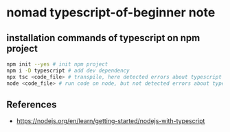 # nomad typescript-of-beginner note

## installation commands of typescript on npm project

```sh
npm init --yes # init npm project
npm i -D typescript # add dev dependency
npx tsc <code_file> # transpile, here detected errors about typescript
node <code_file> # run code on node, but not detected errors about typescript
```

## References
- https://nodejs.org/en/learn/getting-started/nodejs-with-typescript
